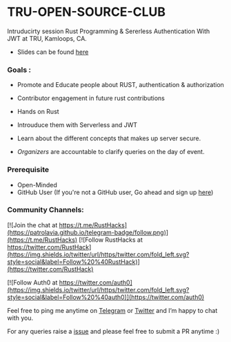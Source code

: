 # TRU-OPEN-SOURCE-CLUB

Intruducirty session Rust Programming & Sererless Authentication With JWT at  TRU, Kamloops, CA. 

* Slides can be found [here](https://slides.com/rowdymehul/truopensoureclub#/)

### Goals : 

* Promote and Educate people about  RUST, authentication & authorization
* Contributor engagement in future rust contributions
* Hands on Rust
* Introuduce them with Serverless and JWT
* Learn about the different concepts that makes up server secure.  

* *Organizers* are accountable to clarify queries on the day of event. 

### Prerequisite 

* Open-Minded 
* GitHub User (If you're not a GitHub user, Go ahead and sign up [here](https://github.com/))

### Community Channels: 
[![Join the chat at https://t.me/RustHacks](https://patrolavia.github.io/telegram-badge/follow.png)](https://t.me/RustHacks)
[![Follow RustHacks at https://twitter.com/RustHack](https://img.shields.io/twitter/url/https/twitter.com/fold_left.svg?style=social&label=Follow%20%40RustHack)](https://twitter.com/RustHack)

[![Follow Auth0 at https://twitter.com/auth0](https://img.shields.io/twitter/url/https/twitter.com/fold_left.svg?style=social&label=Follow%20%40auth0)](https://twitter.com/auth0)

Feel free to ping me anytime on [Telegram](http://telegram.me/rowdymehul) or [Twitter](http://twitter.com/rowdymehul) and I’m happy to chat with you.

For any queries raise a [issue](https://github.com/rowdymehul/TRU-OPEN-SOURCE-CLUB/issues) and please feel free to submit a PR anytime :)
